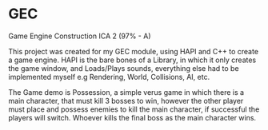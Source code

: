 # GEC
Game Engine Construction ICA 2 (97% - A)

This project was created for my GEC module, using HAPI and C++ to create a game engine. HAPI is the bare bones of a Library,
in which it only creates the game window, and Loads/Plays sounds, everything else had to be implemented myself e.g Rendering, World,
Collisions, AI, etc.

The Game demo is Possession, a simple verus game in which there is a main character, that must kill 3 bosses to win, however the other
player must place and possess enemies to kill the main character, if successful the players will switch. Whoever kills the final boss
as the main character wins.
